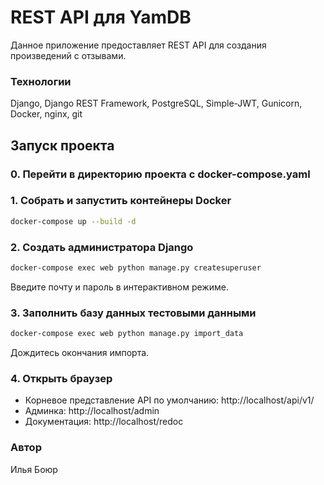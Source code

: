 # REST API для YamDB
Данное приложение предоставляет REST API для создания произведений с отзывами.

### Технологии
Django, Django REST Framework, PostgreSQL, Simple-JWT, Gunicorn, Docker, nginx, git

## Запуск проекта
### 0. Перейти в директорию проекта с docker-compose.yaml
### 1. Собрать и запустить контейнеры Docker
```bash
docker-compose up --build -d
```

### 2. Создать администратора Django
```bash
docker-compose exec web python manage.py createsuperuser
```
Введите почту и пароль в интерактивном режиме.

### 3. Заполнить базу данных тестовыми данными
```bash
docker-compose exec web python manage.py import_data
```
Дождитесь окончания импорта.

### 4. Открыть браузер
- Корневое представление API по умолчанию: http://localhost/api/v1/
- Админка: http://localhost/admin
- Документация: http://localhost/redoc

### Автор
Илья Боюр
